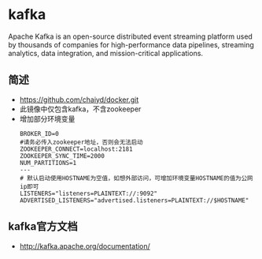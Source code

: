 # kafka

Apache Kafka is an open-source distributed event streaming platform used by thousands of companies for high-performance data pipelines, streaming analytics, data integration, and mission-critical applications.

## 简述
- https://github.com/chaiyd/docker.git
- 此镜像中仅包含kafka，不含zookeeper
- 增加部分环境变量
    ```
    BROKER_ID=0
    #请务必传入zookeeper地址，否则会无法启动
    ZOOKEEPER_CONNECT=localhost:2181
    ZOOKEEPER_SYNC_TIME=2000
    NUM_PARTITIONS=1
  ---
    # 默认启动使用HOSTNAME为空值，如想外部访问，可增加环境变量HOSTNAME的值为公网ip即可
    LISTENERS="listeners=PLAINTEXT://:9092"
    ADVERTISED_LISTENERS="advertised.listeners=PLAINTEXT://$HOSTNAME"
    ``` 

## kafka官方文档
- http://kafka.apache.org/documentation/

